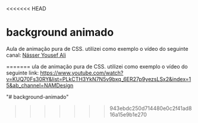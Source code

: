 <<<<<<< HEAD
<h1>background animado</h1>
<p>Aula de animação pura de CSS. utilizei como exemplo o vídeo do seguinte canal: <a href="https://www.youtube.com/watch?v=KUQ70Fs30RY&list=PLkCTH3YkN7N5v9bxq_6ER27p9yezsLSx2&index=15&ab_channel=NAMDesign" target="_blank">Násser Yousef Ali</a></p>

=======
ula de animação pura de CSS. utilizei como exemplo o vídeo do seguinte link: https://www.youtube.com/watch?v=KUQ70Fs30RY&list=PLkCTH3YkN7N5v9bxq_6ER27p9yezsLSx2&index=15&ab_channel=NAMDesign

"# background-animado" 
>>>>>>> 943ebdc250d714480e0c2f41ad816a15e9b1e270
